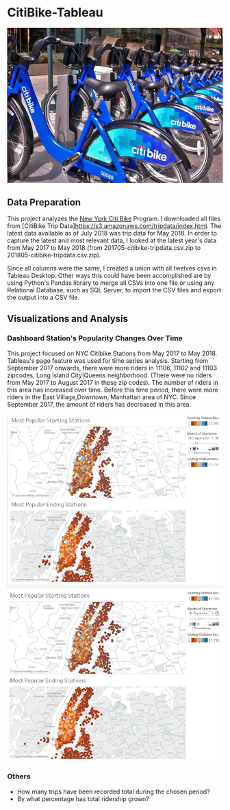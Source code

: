 # CitiBike-Tableau

![Citi-Bikes](Images/citi-bike-station-bikes.jpg)

## Data Preparation
This project analyzes the [New York Citi Bike](https://en.wikipedia.org/wiki/Citi_Bike) Program. I downloaded all files from [CitiBike Trip Data]https://s3.amazonaws.com/tripdata/index.html. The latest data available as of July 2018 was trip data for May 2018. In order to capture the latest and most relevant data, I looked at the latest year's data from May 2017 to May 2018 (from 201705-citibike-tripdata.csv.zip to 201805-citibike-tripdata.csv.zip). 

Since all columns were the same, I created a union with all twelves csvs in Tableau Desktop. Other ways this could have been accomplished are by using Python's Pandas library to merge all CSVs into one file or using any Relational Database, such as SQL Server, to import the CSV files and export the output into a CSV file. 

## Visualizations and Analysis 

### Dashboard Station's Popularity Changes Over Time
This project focused on NYC Citibike Stations from May 2017 to May 2018. Tableau's page feature was used for time series analysis. Starting from September 2017 onwards, there were more riders in 11106, 11102 and 11103 zipcodes, Long Island City|Queens neighborhood. (There were no riders from May 2017 to August 2017 in these zip codes). The number of riders in this area has increased over time. 
Before this time period, there were more riders in the East Village,Downtown, Manhattan area of NYC. Since September 2017, the amount of riders has decreased in this area. 

![aug2018popularstations](Images/aug2018popularstations.JPG)
![sept2018popularstations](Images/sept2018popularstations.JPG)

### Others

* How many trips have been recorded total during the chosen period?
* By what percentage has total ridership grown? 